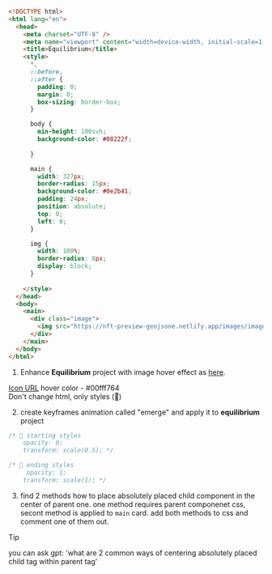 ```html
<!DOCTYPE html>
<html lang="en">
  <head>
    <meta charset="UTF-8" />
    <meta name="viewport" content="width=device-width, initial-scale=1.0" />
    <title>Equilibrium</title>
    <style>
      *,
      ::before,
      ::after {
        padding: 0;
        margin: 0;
        box-sizing: border-box;
      }

      body {
        min-height: 100svh;
        background-color: #08222f;
 
      }

      main {
        width: 327px;
        border-radius: 15px;
        background-color: #0e2b41;
        padding: 24px;
        position: absolute;
        top: 0;
        left: 0;
      }

      img {
        width: 100%;
        border-radius: 8px;
        display: block;
      }
      
    </style>
  </head>
  <body>
    <main>
      <div class="image">
        <img src="https://nft-preview-geojsone.netlify.app/images/image-equilibrium.jpg" alt="equilibrium" />
      </div>
    </main>
  </body>
</html>
```

1.  Enhance **Equilibrium** project with image hover effect as [here](https://nft-preview-geojsone.netlify.app/).

[Icon URL](https://nft-preview-geojsone.netlify.app/images/icon-view.svg )
hover color - #00fff764  
Don't change html, only styles (🌟)

2. create keyframes animation called "emerge" and apply it to **equilibrium** project

```css
/* 🔰 starting styles
    opacity: 0;
    transform: scale(0.5); */

/* 🔰 ending styles
     opacity: 1;
    transform: scale(1); */
```

3.  find 2 methods how to place absolutely placed child component in the center of parent one. one method requires parent componenet css, secont method is applied to `main` card. add both methods to css and comment one of them out.


>[!TIP]
>you can ask gpt: 'what are 2 common ways of centering absolutely placed child tag within parent tag'

    
